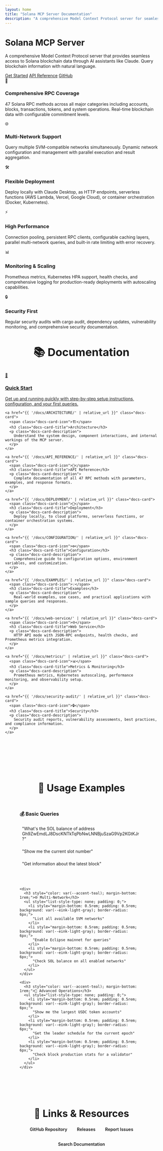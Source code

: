 ```yaml
---
layout: home
title: "Solana MCP Server Documentation"
description: "A comprehensive Model Context Protocol server for seamless Solana blockchain integration with AI assistants like Claude"
---
```


<div class="hero-section">
  <h1 class="hero-title">Solana MCP Server</h1>
  <p class="hero-subtitle">
    A comprehensive Model Context Protocol server that provides seamless access to Solana blockchain data through AI assistants like Claude. Query blockchain information with natural language.
  </p>
  <div class="hero-actions">
    <a href="{{ '/docs/ONBOARDING/' | relative_url }}" class="btn btn-primary">Get Started</a>
    <a href="{{ '/docs/API_REFERENCE/' | relative_url }}" class="btn">API Reference</a>
    <a href="{{ site.github.repository_url }}" class="btn" target="_blank" rel="noopener noreferrer">GitHub</a>
  </div>
</div>

<div class="features-grid">
  <div class="feature-card">
    <span class="feature-icon">🚀</span>
    <h3 class="feature-title">Comprehensive RPC Coverage</h3>
    <p class="feature-description">
      47 Solana RPC methods across all major categories including accounts, blocks, transactions, tokens, and system operations. Real-time blockchain data with configurable commitment levels.
    </p>
  </div>
  
  <div class="feature-card">
    <span class="feature-icon">🌐</span>
    <h3 class="feature-title">Multi-Network Support</h3>
    <p class="feature-description">
      Query multiple SVM-compatible networks simultaneously. Dynamic network configuration and management with parallel execution and result aggregation.
    </p>
  </div>
  
  <div class="feature-card">
    <span class="feature-icon">🛠️</span>
    <h3 class="feature-title">Flexible Deployment</h3>
    <p class="feature-description">
      Deploy locally with Claude Desktop, as HTTP endpoints, serverless functions (AWS Lambda, Vercel, Google Cloud), or container orchestration (Docker, Kubernetes).
    </p>
  </div>
  
  <div class="feature-card">
    <span class="feature-icon">⚡</span>
    <h3 class="feature-title">High Performance</h3>
    <p class="feature-description">
      Connection pooling, persistent RPC clients, configurable caching layers, parallel multi-network queries, and built-in rate limiting with error recovery.
    </p>
  </div>
  
  <div class="feature-card">
    <span class="feature-icon">📊</span>
    <h3 class="feature-title">Monitoring & Scaling</h3>
    <p class="feature-description">
      Prometheus metrics, Kubernetes HPA support, health checks, and comprehensive logging for production-ready deployments with autoscaling capabilities.
    </p>
  </div>
  
  <div class="feature-card">
    <span class="feature-icon">🔒</span>
    <h3 class="feature-title">Security First</h3>
    <p class="feature-description">
      Regular security audits with cargo audit, dependency updates, vulnerability monitoring, and comprehensive security documentation.
    </p>
  </div>
</div>

<section class="docs-section">
  <h2 style="text-align: center; margin-bottom: 2rem; font-size: 2.25rem; color: var(--eink-black);">📚 Documentation</h2>
  
  <div class="docs-grid">
    <a href="{{ '/docs/ONBOARDING/' | relative_url }}" class="docs-card">
      <span class="docs-card-icon">🚀</span>
      <h3 class="docs-card-title">Quick Start</h3>
      <p class="docs-card-description">
        Get up and running quickly with step-by-step setup instructions, configuration, and your first queries.
      </p>
    </a>
    
    <a href="{{ '/docs/ARCHITECTURE/' | relative_url }}" class="docs-card">
      <span class="docs-card-icon">🏗️</span>
      <h3 class="docs-card-title">Architecture</h3>
      <p class="docs-card-description">
        Understand the system design, component interactions, and internal workings of the MCP server.
      </p>
    </a>
    
    <a href="{{ '/docs/API_REFERENCE/' | relative_url }}" class="docs-card">
      <span class="docs-card-icon">📖</span>
      <h3 class="docs-card-title">API Reference</h3>
      <p class="docs-card-description">
        Complete documentation of all 47 RPC methods with parameters, examples, and response formats.
      </p>
    </a>
    
    <a href="{{ '/docs/DEPLOYMENT/' | relative_url }}" class="docs-card">
      <span class="docs-card-icon">🚀</span>
      <h3 class="docs-card-title">Deployment</h3>
      <p class="docs-card-description">
        Deploy locally, to cloud platforms, serverless functions, or container orchestration systems.
      </p>
    </a>
    
    <a href="{{ '/docs/CONFIGURATION/' | relative_url }}" class="docs-card">
      <span class="docs-card-icon">⚙️</span>
      <h3 class="docs-card-title">Configuration</h3>
      <p class="docs-card-description">
        Comprehensive guide to configuration options, environment variables, and customization.
      </p>
    </a>
    
    <a href="{{ '/docs/EXAMPLES/' | relative_url }}" class="docs-card">
      <span class="docs-card-icon">💡</span>
      <h3 class="docs-card-title">Examples</h3>
      <p class="docs-card-description">
        Real-world examples, use cases, and practical applications with sample queries and responses.
      </p>
    </a>
    
    <a href="{{ '/docs/web-service/' | relative_url }}" class="docs-card">
      <span class="docs-card-icon">🌐</span>
      <h3 class="docs-card-title">Web Service</h3>
      <p class="docs-card-description">
        HTTP API mode with JSON-RPC endpoints, health checks, and Prometheus metrics integration.
      </p>
    </a>
    
    <a href="{{ '/docs/metrics/' | relative_url }}" class="docs-card">
      <span class="docs-card-icon">📊</span>
      <h3 class="docs-card-title">Metrics & Monitoring</h3>
      <p class="docs-card-description">
        Prometheus metrics, Kubernetes autoscaling, performance monitoring, and observability setup.
      </p>
    </a>
    
    <a href="{{ '/docs/security-audit/' | relative_url }}" class="docs-card">
      <span class="docs-card-icon">🔒</span>
      <h3 class="docs-card-title">Security</h3>
      <p class="docs-card-description">
        Security audit reports, vulnerability assessments, best practices, and compliance information.
      </p>
    </a>
  </div>
</section>

<section style="margin: 4rem 0; padding: 3rem; background-color: var(--eink-white); border: 1px solid var(--eink-medium-gray); border-radius: 12px;">
  <h2 style="text-align: center; margin-bottom: 2rem; font-size: 2rem; color: var(--eink-black);">🎯 Usage Examples</h2>
  
  <div style="display: grid; grid-template-columns: repeat(auto-fit, minmax(300px, 1fr)); gap: 2rem;">
    <div>
      <h3 style="color: var(--accent-teal); margin-bottom: 1rem;">💰 Basic Queries</h3>
      <ul style="list-style-type: none; padding: 0;">
        <li style="margin-bottom: 0.5rem; padding: 0.5rem; background: var(--eink-light-gray); border-radius: 6px;">
          "What's the SOL balance of address Gh9ZwEmdLJ8DscKNTkTqPbNwLNNBjuSzaG9Vp2KGtKJr?"
        </li>
        <li style="margin-bottom: 0.5rem; padding: 0.5rem; background: var(--eink-light-gray); border-radius: 6px;">
          "Show me the current slot number"
        </li>
        <li style="margin-bottom: 0.5rem; padding: 0.5rem; background: var(--eink-light-gray); border-radius: 6px;">
          "Get information about the latest block"
        </li>
      </ul>
    </div>
    
    <div>
      <h3 style="color: var(--accent-teal); margin-bottom: 1rem;">🌐 Multi-Network</h3>
      <ul style="list-style-type: none; padding: 0;">
        <li style="margin-bottom: 0.5rem; padding: 0.5rem; background: var(--eink-light-gray); border-radius: 6px;">
          "List all available SVM networks"
        </li>
        <li style="margin-bottom: 0.5rem; padding: 0.5rem; background: var(--eink-light-gray); border-radius: 6px;">
          "Enable Eclipse mainnet for queries"
        </li>
        <li style="margin-bottom: 0.5rem; padding: 0.5rem; background: var(--eink-light-gray); border-radius: 6px;">
          "Check SOL balance on all enabled networks"
        </li>
      </ul>
    </div>
    
    <div>
      <h3 style="color: var(--accent-teal); margin-bottom: 1rem;">🔧 Advanced Operations</h3>
      <ul style="list-style-type: none; padding: 0;">
        <li style="margin-bottom: 0.5rem; padding: 0.5rem; background: var(--eink-light-gray); border-radius: 6px;">
          "Show me the largest USDC token accounts"
        </li>
        <li style="margin-bottom: 0.5rem; padding: 0.5rem; background: var(--eink-light-gray); border-radius: 6px;">
          "Get the leader schedule for the current epoch"
        </li>
        <li style="margin-bottom: 0.5rem; padding: 0.5rem; background: var(--eink-light-gray); border-radius: 6px;">
          "Check block production stats for a validator"
        </li>
      </ul>
    </div>
  </div>
</section>

<section style="text-align: center; margin: 4rem 0;">
  <h2 style="margin-bottom: 1.5rem; font-size: 2rem; color: var(--eink-black);">🔗 Links & Resources</h2>
  <div style="display: flex; justify-content: center; gap: 2rem; flex-wrap: wrap;">
    <a href="{{ site.github.repository_url }}" target="_blank" rel="noopener noreferrer" 
       style="color: var(--accent-teal); text-decoration: none; font-weight: 600;">
      GitHub Repository
    </a>
    <a href="{{ site.github.repository_url }}/releases" target="_blank" rel="noopener noreferrer"
       style="color: var(--accent-teal); text-decoration: none; font-weight: 600;">
      Releases
    </a>
    <a href="{{ site.github.repository_url }}/issues" target="_blank" rel="noopener noreferrer"
       style="color: var(--accent-teal); text-decoration: none; font-weight: 600;">
      Report Issues
    </a>
    <a href="{{ '/search/' | relative_url }}"
       style="color: var(--accent-teal); text-decoration: none; font-weight: 600;">
      Search Documentation
    </a>
  </div>
</section>

<script>
// Add some interactive enhancements
document.addEventListener('DOMContentLoaded', function() {
    // Animate feature cards on scroll
    const featureCards = document.querySelectorAll('.feature-card, .docs-card');
    
    const observer = new IntersectionObserver((entries) => {
        entries.forEach(entry => {
            if (entry.isIntersecting) {
                entry.target.style.opacity = '1';
                entry.target.style.transform = 'translateY(0)';
            }
        });
    }, { 
        threshold: 0.1,
        rootMargin: '0px 0px -50px 0px'
    });
    
    featureCards.forEach(card => {
        card.style.opacity = '0';
        card.style.transform = 'translateY(20px)';
        card.style.transition = 'opacity 0.6s ease, transform 0.6s ease';
        observer.observe(card);
    });
    
    // Add hover effects to cards
    featureCards.forEach(card => {
        card.addEventListener('mouseenter', function() {
            this.style.transform = 'translateY(-5px)';
            this.style.boxShadow = '0 10px 25px rgba(0, 0, 0, 0.1)';
        });
        
        card.addEventListener('mouseleave', function() {
            this.style.transform = 'translateY(0)';
            this.style.boxShadow = '';
        });
    });
});
</script>